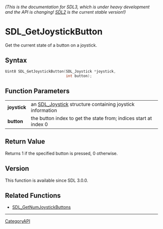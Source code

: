 ###### (This is the documentation for SDL3, which is under heavy development and the API is changing! [SDL2](https://wiki.libsdl.org/SDL2/) is the current stable version!)
# SDL_GetJoystickButton

Get the current state of a button on a joystick.

## Syntax

```c
Uint8 SDL_GetJoystickButton(SDL_Joystick *joystick,
                            int button);

```

## Function Parameters

|                  |                                                                           |
| ---------------- | ------------------------------------------------------------------------- |
| **joystick**     | an [SDL_Joystick](SDL_Joystick) structure containing joystick information |
| **button**       | the button index to get the state from; indices start at index 0          |

## Return Value

Returns 1 if the specified button is pressed, 0 otherwise.

## Version

This function is available since SDL 3.0.0.

## Related Functions

* [SDL_GetNumJoystickButtons](SDL_GetNumJoystickButtons)

----
[CategoryAPI](CategoryAPI)


